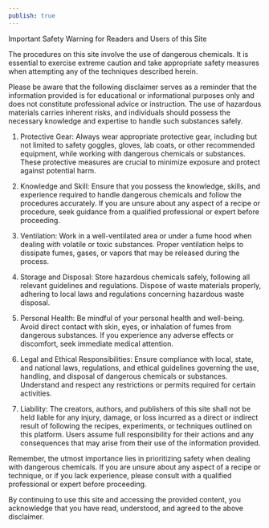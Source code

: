 ```yaml
---
publish: true
---
```


Important Safety Warning for Readers and Users of this Site

The procedures on this site involve the use of dangerous chemicals. It is essential to exercise extreme caution and take appropriate safety measures when attempting any of the techniques described herein. 

Please be aware that the following disclaimer serves as a reminder that the information provided is for educational or informational purposes only and does not constitute professional advice or instruction. The use of hazardous materials carries inherent risks, and individuals should possess the necessary knowledge and expertise to handle such substances safely.

1. Protective Gear: Always wear appropriate protective gear, including but not limited to safety goggles, gloves, lab coats, or other recommended equipment, while working with dangerous chemicals or substances. These protective measures are crucial to minimize exposure and protect against potential harm.

2. Knowledge and Skill: Ensure that you possess the knowledge, skills, and experience required to handle dangerous chemicals and follow the procedures accurately. If you are unsure about any aspect of a recipe or procedure, seek guidance from a qualified professional or expert before proceeding.

3. Ventilation: Work in a well-ventilated area or under a fume hood when dealing with volatile or toxic substances. Proper ventilation helps to dissipate fumes, gases, or vapors that may be released during the process.

4. Storage and Disposal: Store hazardous chemicals safely, following all relevant guidelines and regulations. Dispose of waste materials properly, adhering to local laws and regulations concerning hazardous waste disposal.

5. Personal Health: Be mindful of your personal health and well-being. Avoid direct contact with skin, eyes, or inhalation of fumes from dangerous substances. If you experience any adverse effects or discomfort, seek immediate medical attention.

6. Legal and Ethical Responsibilities: Ensure compliance with local, state, and national laws, regulations, and ethical guidelines governing the use, handling, and disposal of dangerous chemicals or substances. Understand and respect any restrictions or permits required for certain activities.

7. Liability: The creators, authors, and publishers of this site shall not be held liable for any injury, damage, or loss incurred as a direct or indirect result of following the recipes, experiments, or techniques outlined on this platform. Users assume full responsibility for their actions and any consequences that may arise from their use of the information provided.

Remember, the utmost importance lies in prioritizing safety when dealing with dangerous chemicals. If you are unsure about any aspect of a recipe or technique, or if you lack experience, please consult with a qualified professional or expert before proceeding.

By continuing to use this site and accessing the provided content, you acknowledge that you have read, understood, and agreed to the above disclaimer.